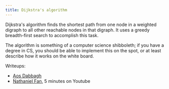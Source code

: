 ```yaml
---
title: Dijkstra's algorithm
---
```

Dijkstra's algorithm finds the shortest path from one node in a weighted
digraph to all other reachable nodes in that digraph. It uses a greedy
breadth-first search to accomplish this task.

The algorithm is something of a computer science shibboleth; if you have
a degree in CS, you should be able to implement this on the spot, or
at least describe how it works on the white board.

Writeups:

* [Aos Dabbagh](https://aos.github.io/2018/02/24/understanding-dijkstras-algorithm/)
* [Nathaniel Fan](https://www.youtube.com/watch?v=gdmfOwyQlcI), 5 minutes on Youtube
